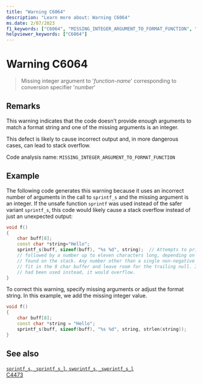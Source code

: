 ```yaml
---
title: "Warning C6064"
description: "Learn more about: Warning C6064"
ms.date: 2/07/2023
f1_keywords: ["C6064", "MISSING_INTEGER_ARGUMENT_TO_FORMAT_FUNCTION", "__WARNING_MISSING_INTEGER_ARGUMENT_TO_FORMAT_FUNCTION"]
helpviewer_keywords: ["C6064"]
---
```

# Warning C6064

> Missing integer argument to '*function-name*' corresponding to conversion specifier '*number*'

## Remarks

This warning indicates that the code doesn't provide enough arguments to match a format string and one of the missing arguments is an integer.

This defect is likely to cause incorrect output and, in more dangerous cases, can lead to stack overflow.

Code analysis name: `MISSING_INTEGER_ARGUMENT_TO_FORMAT_FUNCTION`

## Example

The following code generates this warning because it uses an incorrect number of arguments in the call to `sprintf_s` and the missing argument is an integer. If the unsafe function `sprintf` was used instead of the safer variant `sprintf_s`, this code would likely cause a stack overflow instead of just an unexpected output:

```cpp
void f()
{
    char buff[8];
    const char *string="Hello";
    sprintf_s(buff, sizeof(buff), "%s %d", string);  // Attempts to print "Hello "
    // followed by a number up to eleven characters long, depending on the garbage
    // found on the stack. Any number other than a single non-negative digit can't
    // fit in the 8 char buffer and leave room for the trailing null. If sprintf 
    // had been used instead, it would overflow.
}
```

To correct this warning, specify missing arguments or adjust the format string. In this example, we add the missing integer value.

```cpp
void f()
{
    char buff[8];
    const char *string = "Hello";
    sprintf_s(buff, sizeof(buff), "%s %d", string, strlen(string));
}
```

## See also

[`sprintf_s`, `_sprintf_s_l`, `swprintf_s`, `_swprintf_s_l`](../c-runtime-library/reference/sprintf-s-sprintf-s-l-swprintf-s-swprintf-s-l.md)\
[C4473](../error-messages/compiler-warnings/c4473.md)
